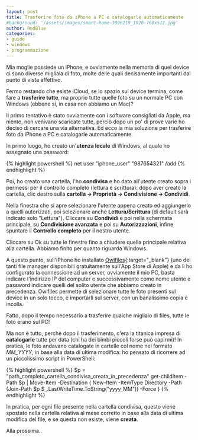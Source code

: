 ```yaml
---
layout: post
title: Trasferire foto da iPhone a PC e catalogarle automaticamente
#background: '/assets/images/smart-home-3096219_1920-768x512.jpg'
author: RedBlue
categories: 
- guide
- windows
- programmazione
---
```


Mia moglie possiede un iPhone, e ovviamente nella memoria di quel device ci sono diverse migliaia di foto, molte delle quali decisamente importanti dal punto di vista affettivo.

Fermo restando che esiste iCloud, se lo spazio sul device termina, come fare a **trasferire tutte**, ma proprio tutte quelle foto su un normale PC con Windows (ebbene si, in casa non abbiamo un Mac)?

Il primo tentativo è stato ovviamente con i software consigliati da Apple, ma niente, non venivano scaricate tutte, perciò dopo un po' di prove varie ho deciso di cercare una via alternativa. Ed ecco la mia soluzione per trasferire foto da iPhone a PC e catalogarle automaticamente.

In primo luogo, ho creato un'**utenza locale** di Windows, al quale ho assegnato una password:

{% highlight powershell %}
net user "iphone_user" "987654321" /add
{% endhighlight %}

Poi, ho creato una cartella, l'ho **condivisa** e ho dato all'utente creato sopra i permessi per il controllo completo (lettura e scrittura): dopo aver creato la cartella, clic destro sulla **cartella -> Proprietà -> Condivisione -> Condividi**.

Nella finestra che si apre selezionare l'utente appena creato ed aggiungerlo a quelli autorizzati, poi selezionare anche **Lettura/Scrittura** (di default sarà indicato solo "Lettura"). Cliccare su **Condividi** e poi nella schermata principale, su **Condivisione avanzata** e poi su **Autorizzazioni**, infine spuntare il **Controllo completo** per il nostro utente.

Cliccare su Ok su tutte le finestre fino a chiudere quella principale relativa alla cartella. Abbiamo finito per quanto riguarda Windows.

A questo punto, sull'iPhone ho installato [Owlfiles](https://apps.apple.com/it/app/owlfiles-file-manager/id510282524){:target="_blank"} (uno dei tanti file manager disponibili gratuitamente sull'App Store di Apple) e da lì ho configurato la connessione ad un server, ovviamente il mio PC, basta indicare l'indirizzo IP del computer e successivamente come nome utente e password indicare quelli del solito utente che abbiamo creato in precedenza. Owlfiles permette di selezionare tutte le foto presenti sul device in un solo tocco, e importarli sul server, con un banalissimo copia e incolla.

Fatto, dopo il tempo necessario a trasferire qualche migliaio di files, tutte le foto erano sul PC!

Ma non è tutto, perchè dopo il trasferimento, c'era la titanica impresa di **catalogarle** tutte per data (chi ha dei bimbi piccoli forse può capirmi)! In pratica, le foto andavano catalogate in cartelle col nome nel formato *MM_YYYY*, in base alla data di ultima modifica: ho pensato di ricorrere ad un piccolissimo script in PowerShell:

{% highlight powershell %}
$p = "path_completo_cartella_condivisa_creata_in_precedenza"
get-childitem -Path $p |
     Move-Item -Destination {
        New-Item -ItemType Directory -Path (Join-Path $p $_.LastWriteTime.ToString("yyyy_MM")) -Force
    }
{% endhighlight %}

In pratica, per ogni file presente nella cartella condivisa, questo viene spostato nella cartella relativa al mese corretto in base alla data di ultima modifica del file, e se questa non esiste, viene **creata**.

Alla prossima..
